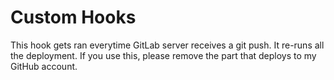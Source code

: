 # Custom Hooks

This hook gets ran everytime GitLab server receives a git push. It re-runs all the deployment. If you use this, please remove the part that deploys to my GitHub account.
